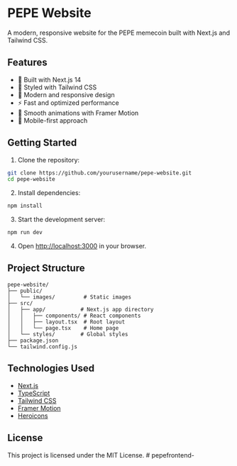 # PEPE Website

A modern, responsive website for the PEPE memecoin built with Next.js and Tailwind CSS.

## Features

- 🚀 Built with Next.js 14
- 💅 Styled with Tailwind CSS
- 🎨 Modern and responsive design
- ⚡ Fast and optimized performance
- 🌟 Smooth animations with Framer Motion
- 📱 Mobile-first approach

## Getting Started

1. Clone the repository:
```bash
git clone https://github.com/yourusername/pepe-website.git
cd pepe-website
```

2. Install dependencies:
```bash
npm install
```

3. Start the development server:
```bash
npm run dev
```

4. Open [http://localhost:3000](http://localhost:3000) in your browser.

## Project Structure

```
pepe-website/
├── public/
│   └── images/         # Static images
├── src/
│   ├── app/           # Next.js app directory
│   │   ├── components/ # React components
│   │   ├── layout.tsx  # Root layout
│   │   └── page.tsx    # Home page
│   └── styles/        # Global styles
├── package.json
└── tailwind.config.js
```

## Technologies Used

- [Next.js](https://nextjs.org/)
- [TypeScript](https://www.typescriptlang.org/)
- [Tailwind CSS](https://tailwindcss.com/)
- [Framer Motion](https://www.framer.com/motion/)
- [Heroicons](https://heroicons.com/)

## License

This project is licensed under the MIT License. # pepefrontend-
